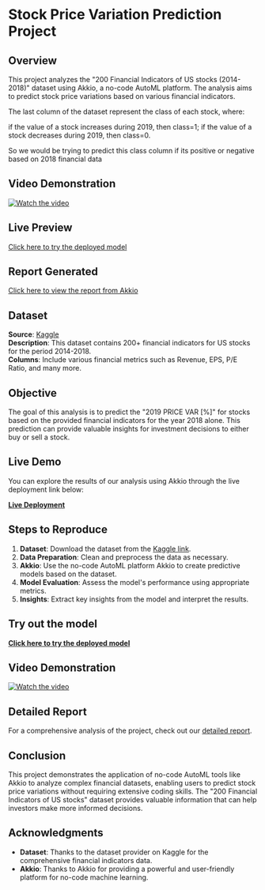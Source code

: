 # Stock Price Variation Prediction Project

## Overview
This project analyzes the "200 Financial Indicators of US stocks (2014-2018)" dataset using Akkio, a no-code AutoML platform. The analysis aims to predict stock price variations based on various financial indicators.

The last column of the dataset represent the class of each stock, where:

if the value of a stock increases during 2019, then class=1;
if the value of a stock decreases during 2019, then class=0.

So we would be trying to predict this class column if its positive or negative based on 2018 financial data


## Video Demonstration
[![Watch the video](https://img.youtube.com/vi/YOUR_VIDEO_ID/maxresdefault.jpg)](https://www.youtube.com/watch?v=YOUR_VIDEO_ID)

## Live Preview
[Click here to try the deployed model](https://app.akkio.com/deployments/4fd2a571-6cfd-46ed-ab75-cb40fa2446db)

## Report Generated
[Click here to view the report from Akkio](https://app.akkio.com/reports/d2b8aede-45d1-4586-a5ad-69251b2354c0)

## Dataset
**Source**: [Kaggle](https://www.kaggle.com/datasets/cnic92/200-financial-indicators-of-us-stocks-20142018)  
**Description**: This dataset contains 200+ financial indicators for US stocks for the period 2014-2018.  
**Columns**: Include various financial metrics such as Revenue, EPS, P/E Ratio, and many more.

## Objective
The goal of this analysis is to predict the "2019 PRICE VAR [%]" for stocks based on the provided financial indicators for the year 2018 alone. This prediction can provide valuable insights for investment decisions to either buy or sell a stock.

## Live Demo
You can explore the results of our analysis using Akkio through the live deployment link below:

[**Live Deployment**](https://app.akk.io/deployments/7861bdc9-a17f-455e-a32b-371f147af1a5)

## Steps to Reproduce
1. **Dataset**: Download the dataset from the [Kaggle link](https://www.kaggle.com/datasets/cnic92/200-financial-indicators-of-us-stocks-20142018).
2. **Data Preparation**: Clean and preprocess the data as necessary.
3. **Akkio**: Use the no-code AutoML platform Akkio to create predictive models based on the dataset.
4. **Model Evaluation**: Assess the model's performance using appropriate metrics.
5. **Insights**: Extract key insights from the model and interpret the results.

## Try out the model
[**Click here to try the deployed model**](https://app.akk.io/deployments/7861bdc9-a17f-455e-a32b-371f147af1a5)

## Video Demonstration
[![Watch the video](https://img.youtube.com/vi/YOUR_VIDEO_ID/maxresdefault.jpg)](https://www.youtube.com/watch?v=YOUR_VIDEO_ID)

## Detailed Report
For a comprehensive analysis of the project, check out our [detailed report](https://app.akk.io/reports/d2b8aede-45d1-4586-a5ad-69251b2354c0).


## Conclusion
This project demonstrates the application of no-code AutoML tools like Akkio to analyze complex financial datasets, enabling users to predict stock price variations without requiring extensive coding skills. The "200 Financial Indicators of US stocks" dataset provides valuable information that can help investors make more informed decisions.

## Acknowledgments
- **Dataset**: Thanks to the dataset provider on Kaggle for the comprehensive financial indicators data.
- **Akkio**: Thanks to Akkio for providing a powerful and user-friendly platform for no-code machine learning.
